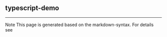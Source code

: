 ## typescript-demo

<hr/>
Note This page is generated based on the markdown-syntax. For details see <http://daringfireball.net/projects/markdown/syntax/>

